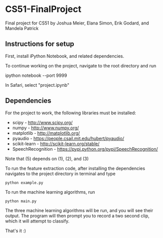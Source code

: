 # CS51-FinalProject
Final project for CS51 by Joshua Meier, Elana Simon, Erik Godard, and Mandela Patrick

## Instructions for setup
First, install iPython Notebook, and related dependencies.

To continue working on the project, navigate to the root directory and run 

ipython notebook --port 9999

In Safari, select "project.ipynb"

## Dependencies
For the project to work, the following libraries must be installed: 

* scipy - http://www.scipy.org/
* numpy - http://www.numpy.org/
* matplotlib - http://matplotlib.org/
* pyaudio - https://people.csail.mit.edu/hubert/pyaudio/
* scikit-learn - http://scikit-learn.org/stable/
* SpeechRecognition - https://pypi.python.org/pypi/SpeechRecognition/

Note that (5) depends on (1), (2), and (3)

To run the feature extraction code, after installing the dependencies navigates to the project directory in terminal and type

    python example.py


To run the machine learning algorithms, run 

    python main.py

The three machine learning algorithms will be run, and you will see their output. The program will then prompt you to record a two second clip, which it will attempt to classify. 



That's it :)